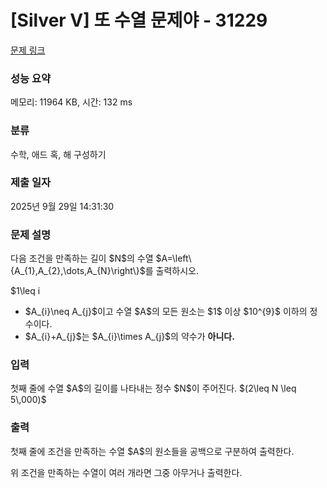 # [Silver V] 또 수열 문제야 - 31229 

[문제 링크](https://www.acmicpc.net/problem/31229) 

### 성능 요약

메모리: 11964 KB, 시간: 132 ms

### 분류

수학, 애드 혹, 해 구성하기

### 제출 일자

2025년 9월 29일 14:31:30

### 문제 설명

<p>다음 조건을 만족하는 길이 $N$의 수열 $A=\left\{A_{1},A_{2},\dots,A_{N}\right\}$를 출력하시오.</p>

<p>$1\leq i<j \leq N$을 만족하는 모든 정수 $i$와 $j$에 대해서 다음 조건을 만족한다.</p>

<ul>
	<li>$A_{i}\neq A_{j}$이고 수열 $A$의 모든 원소는 $1$ 이상 $10^{9}$ 이하의 정수이다.</li>
	<li>$A_{i}+A_{j}$는 $A_{i}\times A_{j}$의 약수가 <strong>아니다.</strong></li>
</ul>

### 입력 

 <p>첫째 줄에 수열 $A$의 길이를 나타내는 정수 $N$이 주어진다. $(2\leq N \leq 5\,000)$</p>

### 출력 

 <p>첫째 줄에 조건을 만족하는 수열 $A$의 원소들을 공백으로 구분하여 출력한다.</p>

<p>위 조건을 만족하는 수열이 여러 개라면 그중 아무거나 출력한다.</p>

